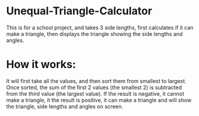 # Unequal-Triangle-Calculator
This is for a school project, and takes 3 side lengths, first calculates if it can make a triangle, then displays the triangle showing the side lengths and angles.

# How it works:
It will first take all the values, and then sort them from smallest to largest.
Once sorted, the sum of the first 2 values (the smallest 2) is subtracted from the third value (the largest value). If the result is negative, it cannot make a triangle, it the result is positive, it can make a triangle and will show the triangle, side lengths and angles on screen.
